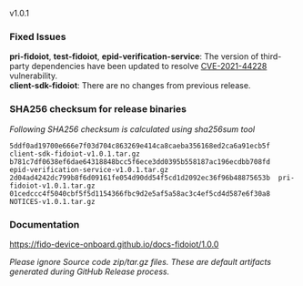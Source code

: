 v1.0.1

### Fixed Issues

**pri-fidoiot**, **test-fidoiot**, **epid-verification-service**: The version of third-party dependencies have been updated to resolve [CVE-2021-44228](https://nvd.nist.gov/vuln/detail/CVE-2021-44228) vulnerability.   
**client-sdk-fidoiot**: There are no changes from previous release.  


### SHA256 checksum for release binaries

*Following SHA256 checksum is calculated using sha256sum tool*
```
5ddf0ad19700e666e7f03d704c863269e414ca8caeba356168ed2ca6a91ecb5f  client-sdk-fidoiot-v1.0.1.tar.gz
b781c7df0638ef6dae64318848bcc5f6ece3dd0395b558187ac196ecdbb708fd  epid-verification-service-v1.0.1.tar.gz
2d04ad4242dc799b8f6d09161fe054d90dd54f5cd1d2092ec36f96b48875653b  pri-fidoiot-v1.0.1.tar.gz
01cedccc4f5040cbf5f5d1154366fbc9d2e5af5a58ac3c4ef5cd4d587e6f30a8  NOTICES-v1.0.1.tar.gz
```


### Documentation

https://fido-device-onboard.github.io/docs-fidoiot/1.0.0

*Please ignore Source code zip/tar.gz files. These are default artifacts generated during GitHub Release process.*

